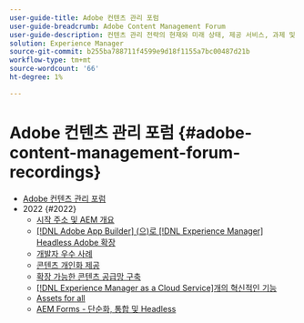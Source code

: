 ```yaml
---
user-guide-title: Adobe 컨텐츠 관리 포럼
user-guide-breadcrumb: Adobe Content Management Forum
user-guide-description: 컨텐츠 관리 전략의 현재와 미래 상태, 제공 서비스, 과제 및 기술 요구 사항에 대해 논의하는 Adobe 전문가로부터 배워 보십시오.
solution: Experience Manager
source-git-commit: b255ba788711f4599e9d18f1155a7bc00487d21b
workflow-type: tm+mt
source-wordcount: '66'
ht-degree: 1%

---
```



# Adobe 컨텐츠 관리 포럼 {#adobe-content-management-forum-recordings}

+ [Adobe 컨텐츠 관리 포럼](overview.md)
+ 2022 {#2022}
   + [시작 주소 및 AEM 개요](2022/welcome.md)
   + [[!DNL Adobe App Builder] (으)로  [!DNL Experience Manager] Headless Adobe 확장](2022/headless.md)
   + [개발자 우수 사례](2022/developer-best-practices.md)
   + [콘텐츠 개인화 제공](2022/personalization.md)
   + [확장 가능한 콘텐츠 공급망 구축](2022/supply-chain.md)
   + [[!DNL Experience Manager as a Cloud Service]개의 혁신적인 기능](2022/innovations.md)
   + [Assets for all](2022/assets-for-all.md)
   + [AEM Forms - 단순화, 통합 및 Headless](2022/forms-headless.md)